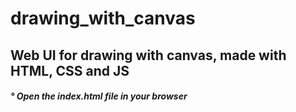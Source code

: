 # drawing_with_canvas

<div> <h2> Web UI for drawing with canvas, made with HTML, CSS and JS </h2> </div>
<div> <h5> ° Open the index.html file in your browser </h5> </div>